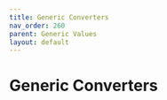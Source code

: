 ```yaml
---
title: Generic Converters
nav_order: 260
parent: Generic Values
layout: default
---
```


# Generic Converters